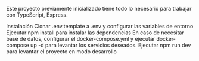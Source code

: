 Este proyecto previamente inicializado tiene todo lo necesario para trabajar con TypeScript, Express.

Instalación
Clonar .env.template a .env y configurar las variables de entorno
Ejecutar npm install para instalar las dependencias
En caso de necesitar base de datos, configurar el docker-compose.yml y ejecutar docker-compose up -d para levantar los servicios deseados.
Ejecutar npm run dev para levantar el proyecto en modo desarrollo
